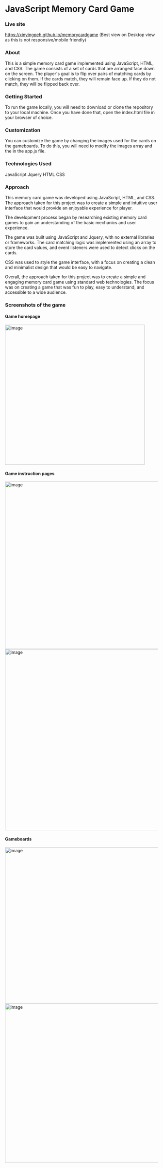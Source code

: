 # JavaScript Memory Card Game

### Live site
https://xinyingpeh.github.io/memorycardgame
(Best view on Desktop view as this is not responsive/mobile friendly)


### About
This is a simple memory card game implemented using JavaScript, HTML, and CSS. The game consists of a set of cards that are arranged face down on the screen. The player's goal is to flip over pairs of matching cards by clicking on them. If the cards match, they will remain face up. If they do not match, they will be flipped back over.
### Getting Started
To run the game locally, you will need to download or clone the repository to your local machine. Once you have done that, open the index.html file in your browser of choice.
### Customization
You can customize the game by changing the images used for the cards on the gameboards. To do this, you will need to modify the images array and the in the app.js file.

### Technologies Used
JavaScript
Jquery
HTML
CSS

### Approach
This memory card game was developed using JavaScript, HTML, and CSS. The approach taken for this project was to create a simple and intuitive user interface that would provide an enjoyable experience for player.

The development process began by researching existing memory card games to gain an understanding of the basic mechanics and user experience.

The game was built using JavaScript and Jquery, with no external libraries or frameworks. The card matching logic was implemented using an array to store the card values, and event listeners were used to detect clicks on the cards.

CSS was used to style the game interface, with a focus on creating a clean and minimalist design that would be easy to navigate.

Overall, the approach taken for this project was to create a simple and engaging memory card game using standard web technologies. The focus was on creating a game that was fun to play, easy to understand, and accessible to a wide audience.


### Screenshots of the game
#### Game homepage
<img width="460" alt="image" src="https://user-images.githubusercontent.com/112844279/232049892-6939bc3f-e492-4662-ae61-23c59b1a2175.png">

#### Game instruction pages
<img width="550" alt="image" src="https://user-images.githubusercontent.com/112844279/232049950-ed5378d0-7e49-408d-a4a1-5953c304bc3c.png">
<img width="595" alt="image" src="https://user-images.githubusercontent.com/112844279/232049989-959b34a7-6429-43af-96b8-154feb2b8565.png">

#### Gameboards
<img width="514" alt="image" src="https://user-images.githubusercontent.com/112844279/232050565-9225905a-a422-4698-bdc4-5fcc97291dc5.png">
<img width="522" alt="image" src="https://user-images.githubusercontent.com/112844279/232050749-24f598ed-0e44-4c66-a610-d87991998b0a.png">



